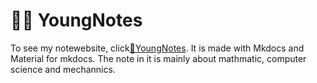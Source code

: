 # 🍋🍋 YoungNotes

To see my notewebsite, click[🍋YoungNotes](https://yangmei-zju.github.io/YoungNotes/).
It is made with Mkdocs and Material for mkdocs.
The note in it is mainly about mathmatic, computer science and mechannics.



